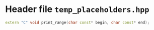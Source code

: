 # Header file `temp_placeholders.hpp`

``` cpp
extern "C" void print_range(char const* begin, char const* end);
```
